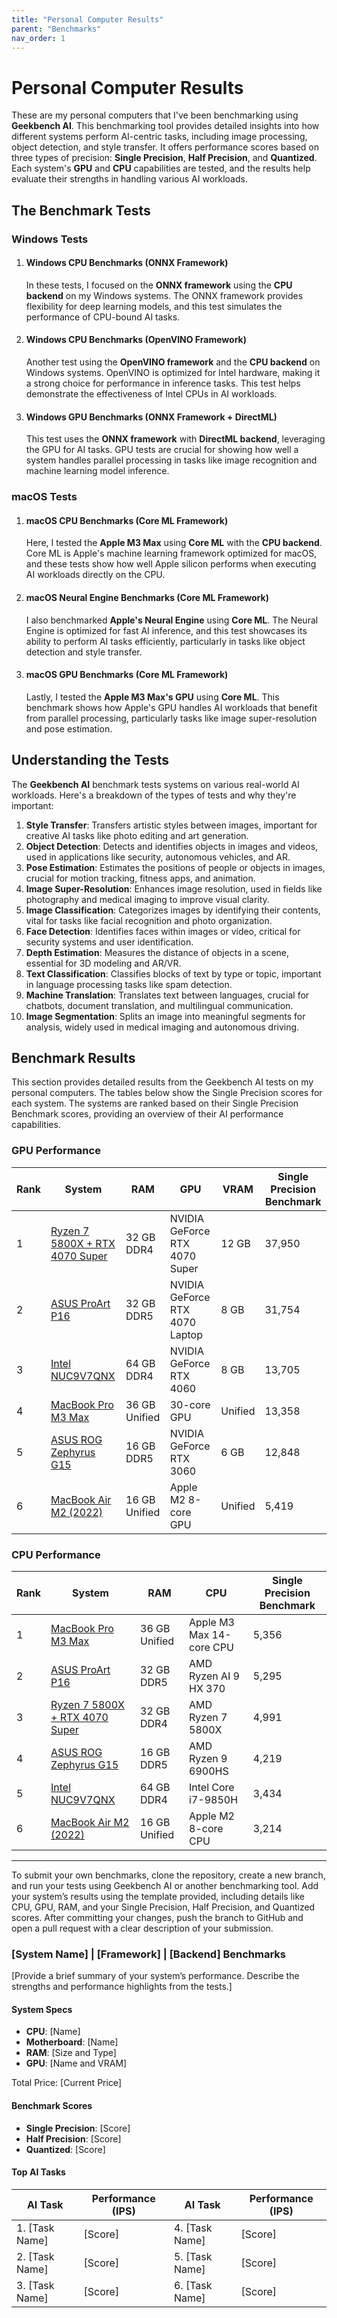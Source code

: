 ```yaml
---
title: "Personal Computer Results"  
parent: "Benchmarks"  
nav_order: 1 
---
```


# Personal Computer Results

These are my personal computers that I've been benchmarking using **Geekbench AI**. This benchmarking tool provides detailed insights into how different systems perform AI-centric tasks, including image processing, object detection, and style transfer. It offers performance scores based on three types of precision: **Single Precision**, **Half Precision**, and **Quantized**. Each system's **GPU** and **CPU** capabilities are tested, and the results help evaluate their strengths in handling various AI workloads.

## The Benchmark Tests

### Windows Tests

1. #### **Windows CPU Benchmarks (ONNX Framework)**

   In these tests, I focused on the **ONNX framework** using the **CPU backend** on my Windows systems. The ONNX framework provides flexibility for deep learning models, and this test simulates the performance of CPU-bound AI tasks.

2. #### **Windows CPU Benchmarks (OpenVINO Framework)**

   Another test using the **OpenVINO framework** and the **CPU backend** on Windows systems. OpenVINO is optimized for Intel hardware, making it a strong choice for performance in inference tasks. This test helps demonstrate the effectiveness of Intel CPUs in AI workloads.

3. #### **Windows GPU Benchmarks (ONNX Framework + DirectML)**

   This test uses the **ONNX framework** with **DirectML backend**, leveraging the GPU for AI tasks. GPU tests are crucial for showing how well a system handles parallel processing in tasks like image recognition and machine learning model inference.

### macOS Tests

1. #### **macOS CPU Benchmarks (Core ML Framework)**

   Here, I tested the **Apple M3 Max** using **Core ML** with the **CPU backend**. Core ML is Apple's machine learning framework optimized for macOS, and these tests show how well Apple silicon performs when executing AI workloads directly on the CPU.

2. #### **macOS Neural Engine Benchmarks (Core ML Framework)**

   I also benchmarked **Apple's Neural Engine** using **Core ML**. The Neural Engine is optimized for fast AI inference, and this test showcases its ability to perform AI tasks efficiently, particularly in tasks like object detection and style transfer.

3. #### **macOS GPU Benchmarks (Core ML Framework)**

   Lastly, I tested the **Apple M3 Max's GPU** using **Core ML**. This benchmark shows how Apple's GPU handles AI workloads that benefit from parallel processing, particularly tasks like image super-resolution and pose estimation.

## Understanding the Tests

The **Geekbench AI** benchmark tests systems on various real-world AI workloads. Here's a breakdown of the types of tests and why they're important:

1. **Style Transfer**: Transfers artistic styles between images, important for creative AI tasks like photo editing and art generation.
2. **Object Detection**: Detects and identifies objects in images and videos, used in applications like security, autonomous vehicles, and AR.
3. **Pose Estimation**: Estimates the positions of people or objects in images, crucial for motion tracking, fitness apps, and animation.
4. **Image Super-Resolution**: Enhances image resolution, used in fields like photography and medical imaging to improve visual clarity.
5. **Image Classification**: Categorizes images by identifying their contents, vital for tasks like facial recognition and photo organization.
6. **Face Detection**: Identifies faces within images or video, critical for security systems and user identification.
7. **Depth Estimation**: Measures the distance of objects in a scene, essential for 3D modeling and AR/VR.
8. **Text Classification**: Classifies blocks of text by type or topic, important in language processing tasks like spam detection.
9. **Machine Translation**: Translates text between languages, crucial for chatbots, document translation, and multilingual communication.
10. **Image Segmentation**: Splits an image into meaningful segments for analysis, widely used in medical imaging and autonomous driving.

## Benchmark Results

This section provides detailed results from the Geekbench AI tests on my personal computers. The tables below show the Single Precision scores for each system. The systems are ranked based on their Single Precision Benchmark scores, providing an overview of their AI performance capabilities.

### GPU Performance

| **Rank** | **System**                     | **RAM**         | **GPU**                           | **VRAM**  | **Single Precision Benchmark** |
| -------- | ------------------------------ | --------------- | --------------------------------- | --------- | ------------------------------ |
| 1        | [Ryzen 7 5800X + RTX 4070 Super](./10_02_ryzen_7_4070s..md)  | 32 GB DDR4      | NVIDIA GeForce RTX 4070 Super     | 12 GB     | 37,950                          |
| 2        | [ASUS ProArt P16](./10_05_asus_proart_p16.md)                 | 32 GB DDR5      | NVIDIA GeForce RTX 4070 Laptop    | 8 GB      | 31,754                          |
| 3        | [Intel NUC9V7QNX](./10_04_nuc9v7qnx.md)                 | 64 GB DDR4      | NVIDIA GeForce RTX 4060           | 8 GB      | 13,705                          |
| 4        | [MacBook Pro M3 Max](./10_03_m3_max.md)              | 36 GB Unified   | 30-core GPU                       | Unified   | 13,358                          |
| 5        | [ASUS ROG Zephyrus G15](./10_06_asus_zephyrus_g15.md)           | 16 GB DDR5      | NVIDIA GeForce RTX 3060           | 6 GB      | 12,848                          |
| 6        | [MacBook Air M2 (2022)](./10_07_m2_air.md)           | 16 GB Unified   | Apple M2 8-core GPU               | Unified   | 5,419                           |


### CPU Performance

| **Rank** | **System**                     | **RAM**         | **CPU**                        | **Single Precision Benchmark** |
| -------- | ------------------------------ | --------------- | ----------------------------- | ------------------------------ |
| 1        | [MacBook Pro M3 Max](./10_03_m3_max.md)              | 36 GB Unified   | Apple M3 Max 14-core CPU       | 5,356                           |
| 2        | [ASUS ProArt P16](./10_05_asus_proart_p16.md)                 | 32 GB DDR5      | AMD Ryzen AI 9 HX 370          | 5,295                           |
| 3        | [Ryzen 7 5800X + RTX 4070 Super](./10_02_ryzen_7_4070s..md)  | 32 GB DDR4      | AMD Ryzen 7 5800X              | 4,991                           |
| 4        | [ASUS ROG Zephyrus G15](./10_06_asus_zephyrus_g15.md)           | 16 GB DDR5      | AMD Ryzen 9 6900HS             | 4,219                           |
| 5        | [Intel NUC9V7QNX](./10_04_nuc9v7qnx.md)                 | 64 GB DDR4      | Intel Core i7-9850H            | 3,434                           |
| 6        | [MacBook Air M2 (2022)](./10_07_m2_air.md)           | 16 GB Unified   | Apple M2 8-core CPU            | 3,214                           |

---

To submit your own benchmarks, clone the repository, create a new branch, and run your tests using Geekbench AI or another benchmarking tool. Add your system’s results using the template provided, including details like CPU, GPU, RAM, and your Single Precision, Half Precision, and Quantized scores. After committing your changes, push the branch to GitHub and open a pull request with a clear description of your submission.

### **[System Name] | [Framework] | [Backend] Benchmarks**

[Provide a brief summary of your system’s performance. Describe the strengths and performance highlights from the tests.]

#### **System Specs**

- **CPU**: [Name]  
- **Motherboard**: [Name]  
- **RAM**: [Size and Type]  
- **GPU**: [Name and VRAM]  

Total Price: [Current Price]

#### **Benchmark Scores**

- **Single Precision**: [Score]  
- **Half Precision**: [Score]  
- **Quantized**: [Score]  

#### **Top AI Tasks**

| **AI Task**    | **Performance (IPS)** | **AI Task**    | **Performance (IPS)** |
| -------------- | --------------------- | -------------- | --------------------- |
| 1. [Task Name] | [Score]               | 4. [Task Name] | [Score]               |
| 2. [Task Name] | [Score]               | 5. [Task Name] | [Score]               |
| 3. [Task Name] | [Score]               | 6. [Task Name] | [Score]               |
